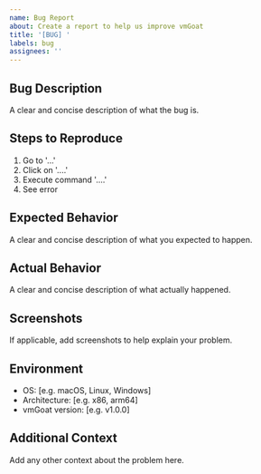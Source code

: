```yaml
---
name: Bug Report
about: Create a report to help us improve vmGoat
title: '[BUG] '
labels: bug
assignees: ''
---
```


## Bug Description
A clear and concise description of what the bug is.

## Steps to Reproduce
1. Go to '...'
2. Click on '....'
3. Execute command '....'
4. See error

## Expected Behavior
A clear and concise description of what you expected to happen.

## Actual Behavior
A clear and concise description of what actually happened.

## Screenshots
If applicable, add screenshots to help explain your problem.

## Environment
- OS: [e.g. macOS, Linux, Windows]
- Architecture: [e.g. x86, arm64]
- vmGoat version: [e.g. v1.0.0]

## Additional Context
Add any other context about the problem here.
